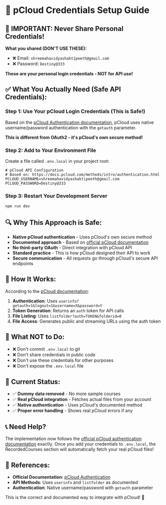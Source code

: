# 🔐 pCloud Credentials Setup Guide

## 🚨 **IMPORTANT: Never Share Personal Credentials!**

**What you shared (DON'T USE THESE):**
- ❌ Email: `shreemahavidyashaktipeeth@gmail.com`
- ❌ Password: `Destiny@333`

**These are your personal login credentials - NOT for API use!**

## ✅ **What You Actually Need (Safe API Credentials):**

### **Step 1: Use Your pCloud Login Credentials (This is Safe!)**
Based on the [pCloud Authentication documentation](https://docs.pcloud.com/methods/intro/authentication.html), pCloud uses native username/password authentication with the `getauth` parameter.

**This is different from OAuth2 - it's pCloud's own secure method!**

### **Step 2: Add to Your Environment File**
Create a file called `.env.local` in your project root:

```env
# pCloud API Configuration
# Based on: https://docs.pcloud.com/methods/intro/authentication.html
PCLOUD_USERNAME=shreemahavidyashaktipeeth@gmail.com
PCLOUD_PASSWORD=Destiny@333
```

### **Step 3: Restart Your Development Server**
```bash
npm run dev
```

## 🔍 **Why This Approach is Safe:**

- **Native pCloud authentication** - Uses pCloud's own secure method
- **Documented approach** - Based on [official pCloud documentation](https://docs.pcloud.com/methods/intro/authentication.html)
- **No third-party OAuth** - Direct integration with pCloud API
- **Standard practice** - This is how pCloud designed their API to work
- **Secure communication** - All requests go through pCloud's secure API endpoints

## 🎯 **How It Works:**

According to the [pCloud documentation](https://docs.pcloud.com/methods/intro/authentication.html):

1. **Authentication**: Uses `userinfo?getauth=1&logout=1&username=X&password=Y`
2. **Token Generation**: Returns an `auth` token for API calls
3. **File Listing**: Uses `listfolder?auth=TOKEN&folderid=0`
4. **File Access**: Generates public and streaming URLs using the auth token

## 🚫 **What NOT to Do:**

- ❌ Don't commit `.env.local` to git
- ❌ Don't share credentials in public code
- ❌ Don't use these credentials for other purposes
- ❌ Don't expose the `.env.local` file

## 🎯 **Current Status:**

- ✅ **Dummy data removed** - No more sample courses
- ✅ **Real pCloud integration** - Fetches actual files from your account
- ✅ **Native authentication** - Uses pCloud's documented method
- ✅ **Proper error handling** - Shows real pCloud errors if any

## 📞 **Need Help?**

The implementation now follows the [official pCloud authentication documentation](https://docs.pcloud.com/methods/intro/authentication.html) exactly. Once you add your credentials to `.env.local`, the RecordedCourses section will automatically fetch your real pCloud files!

## 🔗 **References:**

- **Official Documentation**: [pCloud Authentication](https://docs.pcloud.com/methods/intro/authentication.html)
- **API Methods**: Uses `userinfo` and `listfolder` as documented
- **Authentication**: Native username/password with `getauth` parameter

This is the correct and documented way to integrate with pCloud! 🎉
